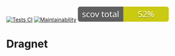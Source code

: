 [![Tests CI](https://github.com/delonnewman/dragnet/actions/workflows/rubyonrails.yml/badge.svg)](https://github.com/delonnewman/dragnet/actions/workflows/rubyonrails.yml)
[![Maintainability](https://api.codeclimate.com/v1/badges/f10f2a9bcc8ac2ba403c/maintainability)](https://codeclimate.com/github/delonnewman/dragnet/maintainability)
![Test Coverage](https://raw.githubusercontent.com/delonnewman/dragnet/refs/heads/main/coverage/coverage_badge_total.svg)

# Dragnet
